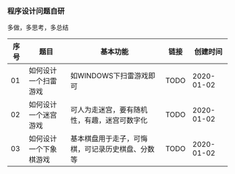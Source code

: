 ### 程序设计问题自研

多做，多思考，多总结

|序号|题目|基本功能|链接|创建时间|
|--|--|--|--|--|
|01|如何设计一个扫雷游戏|如WINDOWS下扫雷游戏即可|TODO|2020-01-02|
|02|如何设计一个迷宫游戏|可人为走迷宫，要有随机性，有趣，迷宫可数字化|TODO|2020-01-02|
|03|如何设计一个下象棋游戏|基本棋盘用于走子，可悔棋，可记录历史棋盘、分数等|TODO|2020-01-02|
